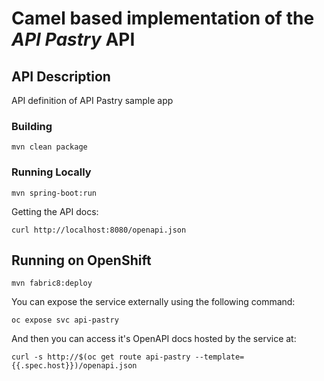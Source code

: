 # Camel based implementation of the _API Pastry_ API

## API Description ##
API definition of API Pastry sample app

### Building

    mvn clean package

### Running Locally

    mvn spring-boot:run

Getting the API docs:

    curl http://localhost:8080/openapi.json

## Running on OpenShift

    mvn fabric8:deploy

You can expose the service externally using the following command:

    oc expose svc api-pastry

And then you can access it's OpenAPI docs hosted by the service at:

    curl -s http://$(oc get route api-pastry --template={{.spec.host}})/openapi.json
